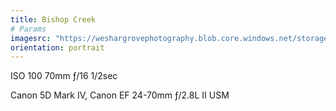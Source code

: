 ```yaml
---
title: Bishop Creek
# Params
imagesrc: "https://weshargrovephotography.blob.core.windows.net/storage/bishop-creek.jpg"
orientation: portrait
---
```


ISO 100 70mm ƒ/16 1/2sec

Canon 5D Mark IV, Canon EF 24-70mm ƒ/2.8L II USM
